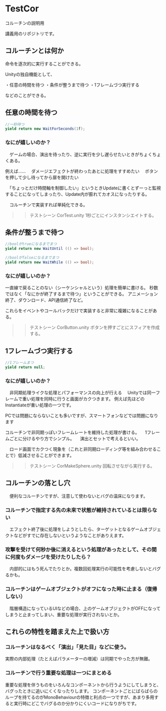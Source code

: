 # TestCor
コルーチンの説明用

講義用のリポジトリです。

## コルーチンとは何か

命令を逐次的に実行することができる。

Unityの独自機能として、

・任意の時間を待つ
・条件が整うまで待つ
・1フレームづつ実行する

などのことができる。

## 任意の時間を待つ
```C#
//一秒待つ
yield return new WaitForSeconds(1f);
```

### なにが嬉しいのか？


　ゲームの場合、演出を待ったり、逆に実行を少し遅らせたいときがちょくちょくある。

例えば……
　ダメージエフェクトが終わったあとに処理をすすめたい
　ボタンを押して少し待ってから扉を開けたい

　「ちょっとだけ時間軸を制御したい」というときUpdateに書くとずーっと監視することになってしまったり、Update内が膨れてカオスになったりする。

　コルーチンで実装すれば単純化できる。

>>テストシーン CorTest.unity
>>1秒ごとにインスタンシエイトする。

## 条件が整うまで待つ
```C#
//boolがtrueになるまでまつ
yield return new WaitUntil (() => bool);

//boolがfalseになるまでまつ
yield return new WaitWhile (() => bool);
```

### なにが嬉しいのか？

一直線で戻ることのない（シーケンシャルという）処理を簡単に書ける。
秒数ではなく「なにかが終了するまで待つ」ということができる。
アニメーション終了、ダウンロード、API通信終了など。

これらをイベントやコールバックだけで実装すると非常に複雑になることがある。

>>テストシーン CorButton.unity
>>ボタンを押すごとにスフィアを作成する。


## 1フレームづつ実行する
```C#
//1フレームまつ
yield return null;
```
### なにが嬉しいのか？

　非同期処理ライクな処理とパフォーマンスの向上が行える
　Unityでは同一フレームで重い処理を同時に行うと画面がカクつきます。
  例えば先ほどのInstantiateが重い処理の一つです。
  
  PCでは問題にならないことも多いですが、スマートフォンなどでは問題になります
 
 
  コルーチンで非同期っぽいフレームレートを維持した処理が書ける。
　1フレームごとに分けるやり方でシンプル。
　演出とセットで考えるといい。
 
　ロード画面でカクつく現象を（これと非同期ローディング等を組み合わせることで）低減させることができます。

>>テストシーン CorMakeSphere.unity
>>回転させながら実行する。

## コルーチンの落とし穴

　便利なコルーチンですが、注意して使わないとバグの温床になります。

### コルーチンで指定する先の未来で状態が維持されているとは限らない
　エフェクト終了後に処理をしようとしたら、ターゲットとなるゲームオブジェクトなどがすでに存在しないというようなことがありえます。

### 攻撃を受けて何秒か後に消えるという処理があったとして、その間に何度もダメージを受けたりしたら？
　内部的にはもう死んでたりとか。複数回処理実行の可能性を考慮しないとバグるかも。

### コルーチンはゲームオブジェクトがオフになった時に止まる（復帰しない）
　階層構造になっているUIなどの場合、上のゲームオブジェクトがOFFになってしまうと止まってしまい、重要な処理が実行されないとか。
 
## これらの特性を踏まえた上で扱い方

### コルーチンはなるべく「演出」「見た目」などに使う。
実際の内部処理（たとえばパラメーターの増減）は同期でやった方が無難。

### コルーチンで行う重要な処理は一つにまとめる
重要な処理を伴うものをいろんなコンポーネントから行うようにしてしまうと、バグったときに追いにくくなったりします。
コンポーネントごとにばらばらのループを持てるのがMonoBehaviourの特徴と利点の一つですが、あまり多用すると実行時にどこでバグるのか分かりにくいコードになりがちです。
 

